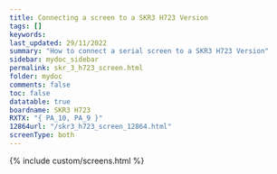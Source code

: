 ```yaml
---
title: Connecting a screen to a SKR3 H723 Version
tags: []
keywords: 
last_updated: 29/11/2022
summary: "How to connect a serial screen to a SKR3 H723 Version"
sidebar: mydoc_sidebar
permalink: skr_3_h723_screen.html
folder: mydoc
comments: false
toc: false
datatable: true
boardname: SKR3 H723
RXTX: "{ PA_10, PA_9 }"
12864url: "/skr3_h723_screen_12864.html"
screenType: both
---
```


{% include custom/screens.html %}
